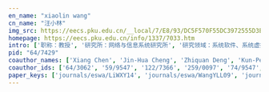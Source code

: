```yaml
---
en_name: "xiaolin wang"
cn_name: "汪小林"
img_src: https://eecs.pku.edu.cn/__local/7/E8/93/DC5F570F55DC3972555D3EB3DDE_941E6017_1F8A.jpg?e=.jpg
homepage: https://eecs.pku.edu.cn/info/1337/7033.htm
intro: ['职称：教授', '研究所：网络与信息系统研究所', '研究领域：系统软件、系统虚拟化、云计算\r\n\r\n ', '办公电话：86-10-6276 7883', '电子邮件：wxl@pku.edu.cn\t', '个人主页： ']
pid: "64/7429"
coauthor_names: ['Xiang Chen', 'Jin-Hua Cheng', 'Zhiquan Deng', 'Kun-Peng Gao', 'Ming-Jing Guo', 'Chun-Peng Jiang', 'Si-Fu Li', 'Xiu-Yan Li', 'Lu-Lu Liao', 'Jingquan Liu', 'Wei-Xuan Liu', 'Yi-Bing Lv', 'Feng Sun', 'Jian-Zhong Xiao', 'Bin Yang', 'Han-Jia Yang', 'Zheng-Jie Yin', 'Shen-Zhou Yue', 'Rong-Ji Zhang', 'Yang Zhang 0037', 'Nan Zhao', 'Qing-Chang Zhong']
coauthor_ids: ['64/3062', '59/9547', '122/7366', '259/0097', '74/9547', '259/0262', '60/7429', '259/0200', '259/0129', '31/8352', '257/4210', '05/7430', '09/3224', '84/9492', '77/377', '259/0303', '13/7431', '122/6685', '257/4284', '06/6785-37', '84/4581', '29/590']
paper_keys: ['journals/eswa/LiWXY14', 'journals/eswa/WangYLL09', 'journals/eswa/WangCYG11', 'journals/tie/WangZDY12', 'journals/tbe/GaoLYLJZWLCY20', 'journals/access/SunWZLZ20']
---
```

